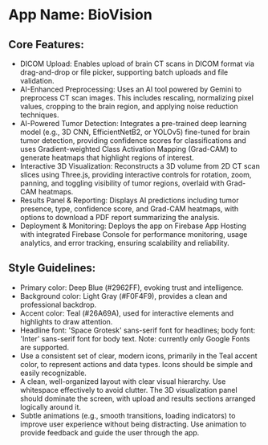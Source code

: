 # **App Name**: BioVision

## Core Features:

- DICOM Upload: Enables upload of brain CT scans in DICOM format via drag-and-drop or file picker, supporting batch uploads and file validation.
- AI-Enhanced Preprocessing: Uses an AI tool powered by Gemini to preprocess CT scan images. This includes rescaling, normalizing pixel values, cropping to the brain region, and applying noise reduction techniques.
- AI-Powered Tumor Detection: Integrates a pre-trained deep learning model (e.g., 3D CNN, EfficientNetB2, or YOLOv5) fine-tuned for brain tumor detection, providing confidence scores for classifications and uses Gradient-weighted Class Activation Mapping (Grad-CAM) to generate heatmaps that highlight regions of interest.
- Interactive 3D Visualization: Reconstructs a 3D volume from 2D CT scan slices using Three.js, providing interactive controls for rotation, zoom, panning, and toggling visibility of tumor regions, overlaid with Grad-CAM heatmaps.
- Results Panel & Reporting: Displays AI predictions including tumor presence, type, confidence score, and Grad-CAM heatmaps, with options to download a PDF report summarizing the analysis.
- Deployment & Monitoring: Deploys the app on Firebase App Hosting with integrated Firebase Console for performance monitoring, usage analytics, and error tracking, ensuring scalability and reliability.

## Style Guidelines:

- Primary color: Deep Blue (#2962FF), evoking trust and intelligence.
- Background color: Light Gray (#F0F4F9), provides a clean and professional backdrop.
- Accent color: Teal (#26A69A), used for interactive elements and highlights to draw attention.
- Headline font: 'Space Grotesk' sans-serif font for headlines; body font: 'Inter' sans-serif font for body text. Note: currently only Google Fonts are supported.
- Use a consistent set of clear, modern icons, primarily in the Teal accent color, to represent actions and data types. Icons should be simple and easily recognizable.
- A clean, well-organized layout with clear visual hierarchy. Use whitespace effectively to avoid clutter. The 3D visualization panel should dominate the screen, with upload and results sections arranged logically around it.
- Subtle animations (e.g., smooth transitions, loading indicators) to improve user experience without being distracting. Use animation to provide feedback and guide the user through the app.